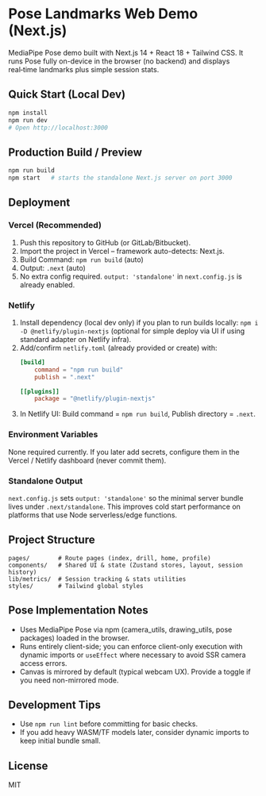 # Pose Landmarks Web Demo (Next.js)

MediaPipe Pose demo built with Next.js 14 + React 18 + Tailwind CSS. It runs Pose fully on-device in the browser (no backend) and displays real‑time landmarks plus simple session stats.

## Quick Start (Local Dev)

```bash
npm install
npm run dev
# Open http://localhost:3000
```

## Production Build / Preview

```bash
npm run build
npm start   # starts the standalone Next.js server on port 3000
```

## Deployment

### Vercel (Recommended)
1. Push this repository to GitHub (or GitLab/Bitbucket).
2. Import the project in Vercel – framework auto-detects: Next.js.
3. Build Command: `npm run build` (auto)
4. Output: `.next` (auto)
5. No extra config required. `output: 'standalone'` in `next.config.js` is already enabled.

### Netlify
1. Install dependency (local dev only) if you plan to run builds locally: `npm i -D @netlify/plugin-nextjs` (optional for simple deploy via UI if using standard adapter on Netlify infra).
2. Add/confirm `netlify.toml` (already provided or create) with:
	 ```toml
	 [build]
		 command = "npm run build"
		 publish = ".next"

	 [[plugins]]
		 package = "@netlify/plugin-nextjs"
	 ```
3. In Netlify UI: Build command = `npm run build`, Publish directory = `.next`.

### Environment Variables
None required currently. If you later add secrets, configure them in the Vercel / Netlify dashboard (never commit them).

### Standalone Output
`next.config.js` sets `output: 'standalone'` so the minimal server bundle lives under `.next/standalone`. This improves cold start performance on platforms that use Node serverless/edge functions.

## Project Structure
```
pages/        # Route pages (index, drill, home, profile)
components/   # Shared UI & state (Zustand stores, layout, session history)
lib/metrics/  # Session tracking & stats utilities
styles/       # Tailwind global styles
```

## Pose Implementation Notes
- Uses MediaPipe Pose via npm (camera_utils, drawing_utils, pose packages) loaded in the browser.
- Runs entirely client-side; you can enforce client-only execution with dynamic imports or `useEffect` where necessary to avoid SSR camera access errors.
- Canvas is mirrored by default (typical webcam UX). Provide a toggle if you need non-mirrored mode.

## Development Tips
- Use `npm run lint` before committing for basic checks.
- If you add heavy WASM/TF models later, consider dynamic imports to keep initial bundle small.

## License
MIT
